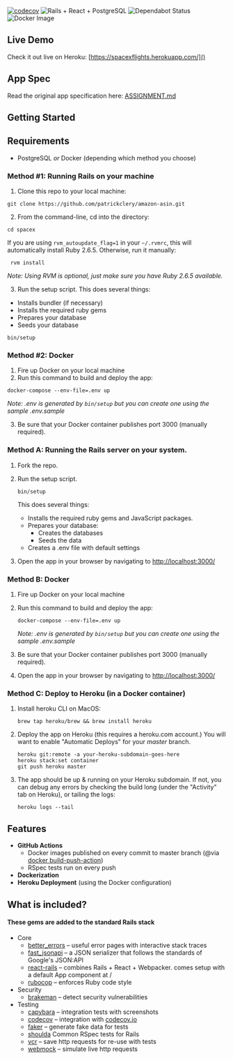 [![codecov](https://codecov.io/gh/patrickclery/spacex/branch/master/graph/badge.svg)](https://codecov.io/gh/patrickclery/spacex)
![Rails + React + PostgreSQL](https://github.com/patrickclery/spacex/workflows/Rails%20+%20React%20+%20PostgreSQL/badge.svg)
![Dependabot Status](https://badgen.net/dependabot/patrickclery/spacex/?icon=dependabot)
![Docker Image](https://badgen.net/docker/size/patrickclery/spacex/latest/amd64)

## Live Demo

Check it out live on Heroku: [https://spacexflights.herokuapp.com/]()

## App Spec

Read the original app specification here: [ASSIGNMENT.md]()

## Getting Started

## Requirements

* PostgreSQL *or* Docker (depending which method you choose)

### Method #1: Running Rails on your machine

1. Clone this repo to your local machine:

```shell script
git clone https://github.com/patrickclery/amazon-asin.git
```

2. From the command-line, cd into the directory: 

```shell script
cd spacex
```

 If you are using `rvm_autoupdate_flag=1` in your `~/.rvmrc`, this will automatically install Ruby 2.6.5. Otherwise, run it manually:
 
```shell script
 rvm install
```

_Note: Using RVM is optional, just make sure you have Ruby 2.6.5 available._ 

3. Run the setup script. This does several things:
- Installs bundler (if necessary)
- Installs the required ruby gems
- Prepares your database
- Seeds your database

```shell script
bin/setup
```

### Method #2: Docker

1. Fire up Docker on your local machine
2. Run this command to build and deploy the app:

```shell script
docker-compose --env-file=.env up
```

_Note: .env is generated by `bin/setup` but you can create one using the sample .env.sample_

3. Be sure that your Docker container publishes port 3000 (manually required).

### Method A: Running the Rails server on your system.

1. Fork the repo.

2. Run the setup script.

    ```shell script
    bin/setup
    ```
    This does several things:
    
    - Installs the required ruby gems and JavaScript packages.
    - Prepares your database:
        - Creates the databases
        - Seeds the data
    - Creates a .env file with default settings
    
3. Open the app in your browser by navigating to [http://localhost:3000/](http://localhost:3000/) 

### Method B: Docker

1. Fire up Docker on your local machine
2. Run this command to build and deploy the app:

    ```shell script
    docker-compose --env-file=.env up
    ```
    
    _Note: .env is generated by `bin/setup` but you can create one using the sample .env.sample_

3. Be sure that your Docker container publishes port 3000 (manually required).

4. Open the app in your browser by navigating to [http://localhost:3000/](http://localhost:3000/)

### Method C: Deploy to Heroku (in a Docker container)

1. Install heroku CLI on MacOS:

    ```shell script
    brew tap heroku/brew && brew install heroku
    ```

2. Deploy the app on Heroku (this requires a heroku.com account.) You will want to enable "Automatic Deploys" for your _master_ branch.

    ```shell script
    heroku git:remote -a your-heroku-subdomain-goes-here
    heroku stack:set container
    git push heroku master
    ```

3. The app should be up & running on your Heroku subdomain. If not, you can debug any errors by checking the build long (under the "Activity" tab on Heroku), or tailing the logs:

    ```shell script
    heroku logs --tail
    ```

## Features

- **GitHub Actions**
    - Docker images published on every commit to master branch (@via [docker build-push-action](https://github.com/docker/build-push-action))
    - RSpec tests run on every push
- **Dockerization**
- **Heroku Deployment** (using the Docker configuration)

## What is included?

#### These gems are added to the standard Rails stack

* Core
    * [better_errors](https://github.com/charliesome/better_errors) – useful error pages with interactive stack traces
    * [fast_jsonapi](https://github.com/Netflix/fast_jsonapi) – a JSON serializer that follows the standards of Google's JSON:API
    * [react-rails](https://github.com/reactjs/react-rails) – combines Rails + React + Webpacker. comes setup with a default App component at /
    * [rubocop](https://github.com/rubocop-hq/rubocop) – enforces Ruby code style
* Security
    * [brakeman](https://github.com/presidentbeef/brakeman) – detect security vulnerabilities
* Testing
    * [capybara](https://github.com/teamcapybara/capybara) – integration tests with screenshots
    * [codecov](https://github.com/codecov/codecov-ruby) – integration with [codecov.io](https://codecov.io/)
    * [faker](https://github.com/faker-ruby/faker) – generate fake data for tests
    * [shoulda](https://github.com/thoughtbot/shoulda) Common RSpec tests for Rails
    * [vcr](https://github.com/vcr/vcr) – save http requests for re-use with tests
    * [webmock](https://github.com/bblimke/webmock) – simulate live http requests

